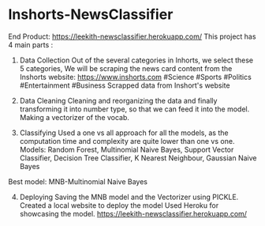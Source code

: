 # Inshorts-NewsClassifier
End Product: https://leekith-newsclassifier.herokuapp.com/
This project has 4 main parts :

1) Data Collection
Out of the several categories in Inhorts, we select these 5 categories,
We will be scraping the news card content from the Inshorts website: https://www.inshorts.com
#Science
#Sports
#Politics
#Entertainment
#Business
Scrapped data from Inshort's website

2) Data Cleaning 
Cleaning and reorganizing the data and finally transforming it into number type, so that we can feed it into the model.
Making a vectorizer of the vocab.

3) Classifying
Used a one vs all approach for all the models, as the computation time and complexity are quite lower than one vs one.
Models:
Random Forest,
Multinomial Naive Bayes,
Support Vector Classifier,
Decision Tree Classifier,
K Nearest Neighbour,
Gaussian Naive Bayes

Best model: MNB-Multinomial Naive Bayes

4) Deploying
Saving the MNB model and the Vectorizer using PICKLE.
Created a local website to deploy the model
Used Heroku for showcasing the model.
https://leekith-newsclassifier.herokuapp.com/
